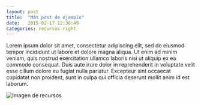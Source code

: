 ```yaml
---
layout: post
title:  "Más post de ejemplo"
date:   2015-02-17 12:38:49
categories: recursos-right
---
```


Lorem ipsum dolor sit amet, consectetur adipiscing elit, sed do eiusmod tempor incididunt ut labore et dolore magna aliqua. Ut enim ad minim veniam, quis nostrud exercitation ullamco laboris nisi ut aliquip ex ea commodo consequat. Duis aute irure dolor in reprehenderit in voluptate velit esse cillum dolore eu fugiat nulla pariatur. Excepteur sint occaecat cupidatat non proident, sunt in culpa qui officia deserunt mollit anim id est laborum.

![Imagen de recursos](http://lorempixel.com/output/nature-q-c-640-480-9.jpg)